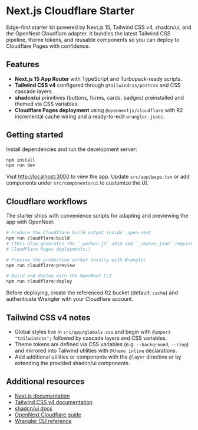 # Next.js Cloudflare Starter

Edge-first starter kit powered by Next.js 15, Tailwind CSS v4, shadcn/ui, and the OpenNext Cloudflare adapter. It bundles the latest Tailwind CSS pipeline, theme tokens, and reusable components so you can deploy to Cloudflare Pages with confidence.

## Features

- **Next.js 15 App Router** with TypeScript and Turbopack-ready scripts.
- **Tailwind CSS v4** configured through `@tailwindcss/postcss` and CSS cascade layers.
- **shadcn/ui** primitives (buttons, forms, cards, badges) preinstalled and themed via CSS variables.
- **Cloudflare Pages deployment** using `@opennextjs/cloudflare` with R2 incremental cache wiring and a ready-to-edit `wrangler.jsonc`.

## Getting started

Install dependencies and run the development server:

```bash
npm install
npm run dev
```

Visit [http://localhost:3000](http://localhost:3000) to view the app. Update `src/app/page.tsx` or add components under `src/components/ui` to customize the UI.

## Cloudflare workflows

The starter ships with convenience scripts for adapting and previewing the app with OpenNext:

```bash
# Produce the Cloudflare build output inside .open-next
npm run cloudflare:build
# (This also generates the `_worker.js` shim and `_routes.json` required by
# Cloudflare Pages deployments.)

# Preview the production worker locally with Wrangler
npm run cloudflare:preview

# Build and deploy with the OpenNext CLI
npm run cloudflare:deploy
```

Before deploying, create the referenced R2 bucket (default: `cache`) and authenticate Wrangler with your Cloudflare account.

## Tailwind CSS v4 notes

- Global styles live in `src/app/globals.css` and begin with `@import "tailwindcss";` followed by cascade layers and CSS variables.
- Theme tokens are defined via CSS variables (e.g. `--background`, `--ring`) and mirrored into Tailwind utilities with `@theme inline` declarations.
- Add additional utilities or components with the `@layer` directive or by extending the provided shadcn/ui components.

## Additional resources

- [Next.js documentation](https://nextjs.org/docs)
- [Tailwind CSS v4 documentation](https://tailwindcss.com)
- [shadcn/ui docs](https://ui.shadcn.com)
- [OpenNext Cloudflare guide](https://opennext.js.org/cloudflare)
- [Wrangler CLI reference](https://developers.cloudflare.com/workers/wrangler/)
